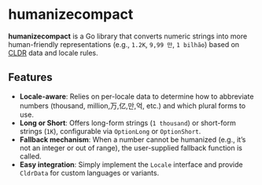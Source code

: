 # humanizecompact

**humanizecompact** is a Go library that converts numeric strings into more human-friendly representations (e.g., `1.2K`, `9,99 만`, `1 bilhão`) based on [CLDR](https://cldr.unicode.org/) data and locale rules.

## Features

- **Locale-aware**: Relies on per-locale data to determine how to abbreviate numbers (thousand, million,万,亿,만,억, etc.) and which plural forms to use.
- **Long or Short**: Offers long-form strings (`1 thousand`) or short-form strings (`1K`), configurable via `OptionLong` or `OptionShort`.
- **Fallback mechanism**: When a number cannot be humanized (e.g., it’s not an integer or out of range), the user-supplied fallback function is called.
- **Easy integration**: Simply implement the `Locale` interface and provide `CldrData` for custom languages or variants.